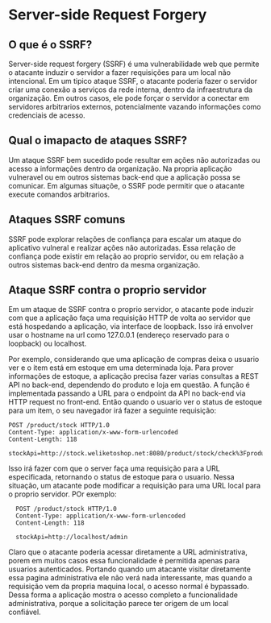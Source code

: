 <h1>Server-side Request Forgery</h1>

<h2>O que é o SSRF?</h2>

Server-side request forgery (SSRF) é uma vulnerabilidade web que permite o atacante induzir o servidor a fazer requisições para um local não intencional.
Em um tipico ataque SSRF, o atacante poderia fazer o servidor criar uma conexão a serviços da rede interna, dentro da infraestrutura da organização. Em
outros casos, ele pode forçar o servidor a conectar em servidores arbitrarios externos, potencialmente vazando informações como credenciais de acesso.

<h2>Qual o imapacto de ataques SSRF?</h2>
Um ataque SSRF bem sucedido pode resultar em ações não autorizadas ou acesso a informações dentro da organização. Na propria aplicação vulneravel ou em
outros sistemas back-end que a aplicação possa se comunicar. Em algumas situaçõe, o SSRF pode permitir que o atacante execute comandos arbitrarios.

<h2>Ataques SSRF comuns</h2>

SSRF pode explorar relações de confiança para escalar um ataque do aplicativo vulneral e realizar ações não autorizadas. Essa relação de confiança pode
existir em relação ao proprio servidor, ou em relação a outros sistemas back-end dentro da mesma organização.

<h2>Ataque SSRF contra o proprio servidor</h2>

Em um ataque de SSRF contra o proprio servidor, o atacante pode induzir com que a aplicação faça uma requisição HTTP de volta ao servidor que está
hospedando a aplicação, via interface de loopback. Isso irá envolver usar o hostname na url como 127.0.0.1 (endereço reservado para o loopback) ou localhost.

Por exemplo, considerando que uma aplicação de compras deixa o usuario ver e o item está em estoque em uma determinada loja. Para prover informações de
estoque, a aplicação precisa fazer varias consultas a REST API no back-end, dependendo do produto e loja em questão. A função é implementada passando a URL
para o endpoint da API no back-end via HTTP request no front-end. Então quando o usuario ver o status de estoque para um item, o seu navegador irá fazer a
seguinte requisição:

    POST /product/stock HTTP/1.0
    Content-Type: application/x-www-form-urlencoded
    Content-Length: 118

    stockApi=http://stock.weliketoshop.net:8080/product/stock/check%3FproductId%3D6%26storeId%3D1
    
Isso irá fazer com que o server faça uma requisição para a URL especificada, retornando o status de estoque para o usuario.
Nessa situação, um atacante pode modificar a requisição para uma URL local para o proprio servidor. POr exemplo:

      POST /product/stock HTTP/1.0
      Content-Type: application/x-www-form-urlencoded
      Content-Length: 118

      stockApi=http://localhost/admin
      
 Claro que o atacante poderia acessar diretamente a URL administrativa, porem em muitos casos essa funcionalidade é permitida apenas para usuarios
 autenticados. Portando quando um atacante visitar diretamente essa pagina administrativa ele não verá nada interessante, mas quando a requisição vem da
 propria maquina local, o acesso normal é bypassado. Dessa forma a aplicação mostra o acesso completo a funcionalidade administrativa, porque a solicitação
 parece ter origem de um local confiável.
